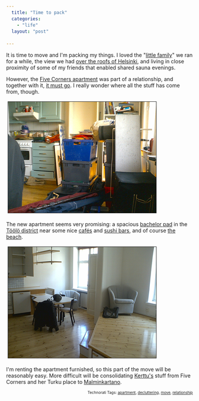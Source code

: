 ```yaml
---
  title: "Time to pack"
  categories: 
    - "life"
  layout: "post"

---
```

It is time to move and I'm packing my things. I loved the "<a href="http://bergie.iki.fi/moblog/photo/6a69df2ea6a911db88d7aba5a20d8ebf8ebf/">little family</a>" we ran for a while, the view we had <a href="http://www.flickr.com/photos/bergie/231692206/">over the roofs of Helsinki</a>, and living in close proximity of some of my friends that enabled shared sauna evenings. 

However, the <a href="http://bergie.iki.fi/blog/new_apartment/">Five Corners apartment</a> was part of a relationship, and together with it, <a href="http://bergie.jaiku.com/presence/2685576">it must go</a>. I really wonder where all the stuff has come from, though.


<img src="/files/packing_five_corners_away.jpg" height="300" width="400" border="1" hspace="4" vspace="4" alt="Packing Five Corners Away" /><span style="font-size:0pt;">

</span>The new apartment seems very promising: a spacious <a href="http://en.wikipedia.org/wiki/Bachelor_pad">bachelor pad</a> in the <a href="http://en.wikipedia.org/wiki/T%C3%B6%C3%B6l%C3%B6">Töölö district</a> near some nice <a href="http://www.tintintango.info/">cafés</a> and <a href="http://www.gyosaisushi.net/">sushi bars</a>, and of course <a href="http://en.wikipedia.org/wiki/Image:File0156.jpg">the beach</a>.

<img src="/files/new_museokatu_apartment.jpg" height="300" width="400" border="1" hspace="4" vspace="4" alt="New Museokatu Apartment" /><span style="font-size:0pt;">

</span>I'm renting the apartment furnished, so this part of the move will be reasonably easy. More difficult will be consolidating <a href="http://bergie.iki.fi/moblog/photo/e78f96bc066011dcb3cc4f7180479a4c9a4c/">Kerttu's</a> stuff from Five Corners and her Turku place to <a href="http://en.wikipedia.org/wiki/Malminkartano">Malminkartano</a>.

<p style="text-align:right;font-size:10px;">Technorati Tags: <a href="http://www.technorati.com/tag/apartment" rel="tag">apartment</a>, <a href="http://www.technorati.com/tag/decluttering" rel="tag">decluttering</a>, <a href="http://www.technorati.com/tag/move" rel="tag">move</a>, <a href="http://www.technorati.com/tag/relationship" rel="tag">relationship</a></p>